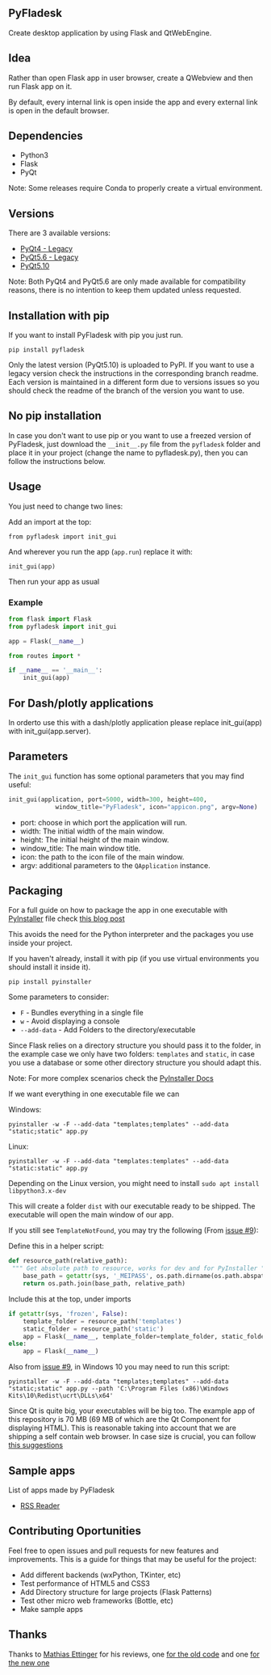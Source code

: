 ## PyFladesk

Create desktop application by using Flask and QtWebEngine.

## Idea

Rather than open Flask app in user browser, create a QWebview and then run Flask app on it.

By default, every internal link is open inside the app and every external link is open in the default browser.

## Dependencies

- Python3
- Flask
- PyQt

Note: Some releases require Conda to properly create a virtual environment.

## Versions

There are 3 available versions:

- [PyQt4 - Legacy](https://github.com/smoqadam/PyFladesk/releases/tag/0.1)
- [PyQt5.6 - Legacy](https://github.com/smoqadam/PyFladesk/releases/tag/0.2)
- [PyQt5.10](https://github.com/smoqadam/PyFladesk/releases/tag/1.0)

Note: Both PyQt4 and PyQt5.6 are only made available for compatibility reasons, there is no intention to keep them updated unless requested.

## Installation with pip

If you want to install PyFladesk with pip you just run.

`pip install pyfladesk`

Only the latest version (PyQt5.10) is uploaded to PyPI. If you want to use a legacy version check the instructions in the corresponding branch readme. Each version is maintained in a different form due to versions issues so you should check the readme of the branch of the version you want to use.

## No pip installation

In case you don't want to use pip or you want to use a freezed version of PyFladesk, just download the `__init__.py` file from the `pyfladesk` folder and place it in your project (change the name to pyfladesk.py), then you can follow the instructions below.

## Usage

You just need to change two lines:

Add an import at the top:

`from pyfladesk import init_gui`

And wherever you run the app (`app.run`) replace it with:

`init_gui(app)`

Then run your app as usual

### Example

```python
from flask import Flask
from pyfladesk import init_gui

app = Flask(__name__)

from routes import *

if __name__ == '__main__':
    init_gui(app)
```
## For Dash/plotly applications
In orderto use this with a dash/plotly application please replace init_gui(app) with init_gui(app.server).

## Parameters

The `init_gui` function has some optional parameters that you may find useful:

```python
init_gui(application, port=5000, width=300, height=400,
             window_title="PyFladesk", icon="appicon.png", argv=None)
```

- port: choose in which port the application will run.
- width: The initial width of the main window.
- height: The initial height of the main window.
- window_title: The main window title.
- icon: the path to the icon file of the main window.
- argv: additional parameters to the `QApplication` instance.

## Packaging

For a full guide on how to package the app in one executable with [PyInstaller](http://www.pyinstaller.org/) file check [this blog post](https://elc.github.io/posts/executable-flask-pyinstaller/)

This avoids the need for the Python interpreter and the packages you use inside your project.

If you haven't already, install it with pip (if you use virtual environments you should install it inside it).

`pip install pyinstaller`

Some parameters to consider:

- `F` - Bundles everything in a single file
- `w` - Avoid displaying a console
- `--add-data` - Add Folders to the directory/executable

Since Flask relies on a directory structure you should pass it to the folder, in the example case we only have two folders: `templates` and `static`, in case you use a database or some other directory structure you should adapt this.

Note: For more complex scenarios check the [PyInstaller Docs](https://pythonhosted.org/PyInstaller/usage.html)

If we want everything in one executable file we can

Windows:

`pyinstaller -w -F --add-data "templates;templates" --add-data "static;static" app.py`

Linux:

`pyinstaller -w -F --add-data "templates:templates" --add-data "static:static" app.py`

Depending on the Linux version, you might need to install `sudo apt install libpython3.x-dev`

This will create a folder `dist` with our executable ready to be shipped. The executable will open the main window of our app.

If you still see `TemplateNotFound`, you may try the following (From [issue #9](https://github.com/smoqadam/PyFladesk/issues/9#issuecomment-372352796)):

Define this in a helper script:

```python
def resource_path(relative_path):
 """ Get absolute path to resource, works for dev and for PyInstaller """
    base_path = getattr(sys, '_MEIPASS', os.path.dirname(os.path.abspath(__file__)))
    return os.path.join(base_path, relative_path)
```

Include this at the top, under imports

```python
if getattr(sys, 'frozen', False):
    template_folder = resource_path('templates')
    static_folder = resource_path('static')
    app = Flask(__name__, template_folder=template_folder, static_folder=static_folder)
else:
    app = Flask(__name__)
```

Also from [issue #9](https://github.com/smoqadam/PyFladesk/issues/9#issuecomment-372352796), in Windows 10 you may need to run this script:

`pyinstaller -w -F --add-data "templates;templates" --add-data "static;static" app.py --path 'C:\Program Files (x86)\Windows Kits\10\Redist\ucrt\DLLs\x64'`

Since Qt is quite big, your executables will be big too. The example app of this repository is 70 MB (69 MB of which are the Qt Component for displaying HTML). This is reasonable taking into account that we are shipping a self contain web browser. In case size is crucial, you can follow [this suggestions](https://elc.github.io/posts/executable-flask-pyinstaller/#the-other-problem-the-size)

## Sample apps

List of apps made by PyFladesk

- [RSS Reader](https://github.com/smoqadam/PyFladesk-rss-reader)

## Contributing Oportunities

Feel free to open issues and pull requests for new features and improvements. This is a guide for things that may be useful for the project:

- Add different backends (wxPython, TKinter, etc)
- Test performance of HTML5 and CSS3
- Add Directory structure for large projects (Flask Patterns)
- Test other micro web frameworks (Bottle, etc)
- Make sample apps

## Thanks

Thanks to [Mathias Ettinger](http://codereview.stackexchange.com/users/84718/mathias-ettinger) for his reviews, one [for the old code](https://codereview.stackexchange.com/a/114307/161364) and one [for the new one](https://codereview.stackexchange.com/a/188124/161364)
